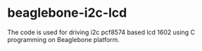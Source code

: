 # beaglebone-i2c-lcd
The code is used for driving i2c pcf8574 based lcd 1602 using C programming on Beaglebone platform.
